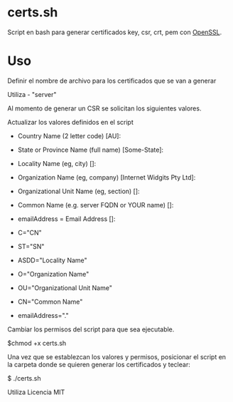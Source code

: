 certs.sh
========

Script en bash para generar certificados key, csr, crt, pem con [OpenSSL](http://openssl.org/ "OpenSSL").


Uso
===

Definir el nombre de archivo para los certificados que se van a generar

Utiliza - "server"

Al momento de generar un CSR se solicitan los siguientes valores.

Actualizar los valores definidos en el script 

- Country Name (2 letter code) [AU]:
- State or Province Name (full name) [Some-State]:
- Locality Name (eg, city) []:
- Organization Name (eg, company) [Internet Widgits Pty Ltd]:
- Organizational Unit Name (eg, section) []:
- Common Name (e.g. server FQDN or YOUR name) []:
- emailAddress = Email Address []:

- C="CN"
- ST="SN"
- ASDD="Locality Name"
- O="Organization Name"
- OU="Organizational Unit Name"
- CN="Common Name"
- emailAddress="."

Cambiar los permisos del script para que sea ejecutable.

$chmod +x certs.sh

Una vez que se establezcan los valores y permisos, posicionar el script en la carpeta donde se quieren generar los certificados
y teclear:

$ ./certs.sh

Utiliza Licencia MIT